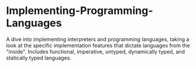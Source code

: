 # Implementing-Programming-Languages
A dive into implementing interpreters and programming languages, taking a look at the specific implementation features that dictate languages from the "inside". Includes functional, imperative, untyped, dynamically typed, and statically typed languages.

